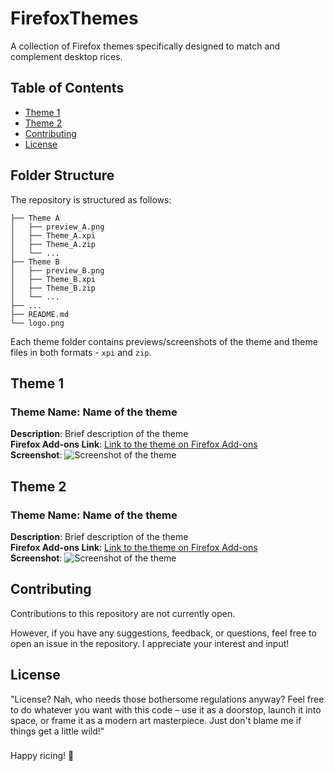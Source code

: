 # FirefoxThemes
A collection of Firefox themes specifically designed to match and complement desktop rices.

## Table of Contents

- [Theme 1](#theme-1)
- [Theme 2](#theme-2)
- [Contributing](#contributing)
- [License](#license)

## Folder Structure

The repository is structured as follows:

```
├── Theme A
│   ├── preview_A.png
│   ├── Theme_A.xpi
│   ├── Theme_A.zip
│   └── ...
├── Theme B
│   ├── preview_B.png
│   ├── Theme_B.xpi
│   ├── Theme_B.zip
│   └── ...
├── ...
├── README.md
└── logo.png
```

Each theme folder contains previews/screenshots of the theme and theme files in both formats - `xpi` and `zip`.


## Theme 1

### Theme Name: Name of the theme  
**Description**: Brief description of the theme  
**Firefox Add-ons Link**: [Link to the theme on Firefox Add-ons](URL)  
**Screenshot**: ![Screenshot of the theme](screenshot.png)

## Theme 2

### Theme Name: Name of the theme  
**Description**: Brief description of the theme  
**Firefox Add-ons Link**: [Link to the theme on Firefox Add-ons](URL)  
**Screenshot**: ![Screenshot of the theme](screenshot.png)

###

## Contributing

Contributions to this repository are not currently open.

However, if you have any suggestions, feedback, or questions, feel free to open an issue in the repository. I appreciate your interest and input!

## License

"License? Nah, who needs those bothersome regulations anyway? Feel free to do whatever you want with this code – use it as a doorstop, launch it into space, or frame it as a modern art masterpiece. Just don't blame me if things get a little wild!"

###

Happy ricing! 🚀

